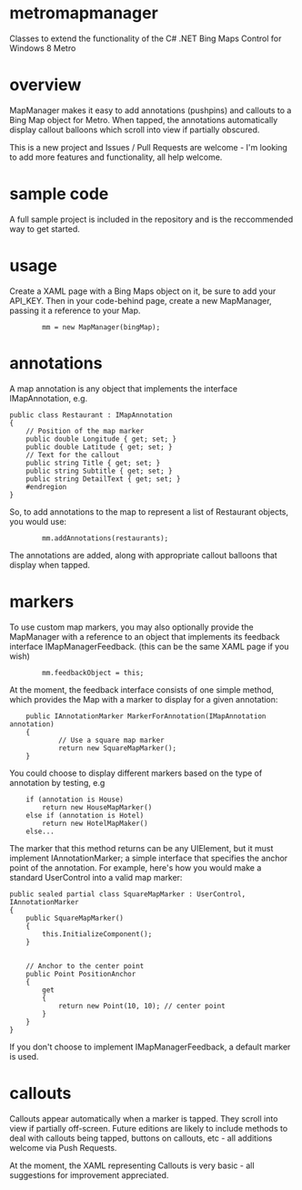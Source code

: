 metromapmanager
===============

Classes to extend the functionality of the C# .NET Bing Maps Control for Windows 8 Metro

overview
========
MapManager makes it easy to add annotations (pushpins) and callouts to a Bing Map object for Metro.  When tapped, the annotations automatically display callout balloons which scroll into view if partially obscured.

This is a new project and Issues / Pull Requests are welcome - I'm looking to add more features and functionality, all help welcome.


sample code
===========
A full sample project is included in the repository and is the reccommended way to get started.

usage
=====
Create a XAML page with a Bing Maps object on it, be sure to add your API_KEY.  Then in your code-behind page, create a new MapManager, passing it a reference to your Map.  

        
            mm = new MapManager(bingMap);
        

annotations
===========
A map annotation is any object that implements the interface IMapAnnotation, e.g.

    public class Restaurant : IMapAnnotation
    {
        // Position of the map marker
        public double Longitude { get; set; }
        public double Latitude { get; set; }
        // Text for the callout
        public string Title { get; set; }
        public string Subtitle { get; set; }
        public string DetailText { get; set; }
        #endregion
    }


So, to add annotations to the map to represent a list of Restaurant objects, you would use:

            mm.addAnnotations(restaurants);
            

The annotations are added, along with appropriate callout balloons that display when tapped.



markers
=======
To use custom map markers, you may also optionally provide the MapManager with a reference to an object that implements its feedback interface IMapManagerFeedback.  (this can be the same XAML page if you wish)

            mm.feedbackObject = this;


At the moment, the feedback interface consists of one simple method, which provides the Map with a marker to display for a given annotation:

        public IAnnotationMarker MarkerForAnnotation(IMapAnnotation annotation)
        {
                // Use a square map marker
                return new SquareMapMarker();
        }


You could choose to display different markers based on the type of annotation by testing, e.g

        if (annotation is House)
            return new HouseMapMarker()
        else if (annotation is Hotel)
            return new HotelMapMaker()
        else...
        
           
The marker that this method returns can be any UIElement, but it must implement IAnnotationMarker; a simple interface that specifies the anchor point of the annotation.  For example, here's how you would make a standard UserControl into a valid map marker:

    public sealed partial class SquareMapMarker : UserControl, IAnnotationMarker
    {
        public SquareMapMarker()
        {
            this.InitializeComponent();
        }


        // Anchor to the center point
        public Point PositionAnchor
        {
            get
            {
                return new Point(10, 10); // center point
            }
        }
    }
    
    
If you don't choose to implement IMapManagerFeedback, a default marker is used.


callouts
========
Callouts appear automatically when a marker is tapped.  They scroll into view if partially off-screen.  Future editions are likely to include methods to deal with callouts being tapped, buttons on callouts, etc - all additions welcome via Push Requests.

At the moment, the XAML representing Callouts is very basic - all suggestions for improvement appreciated.

